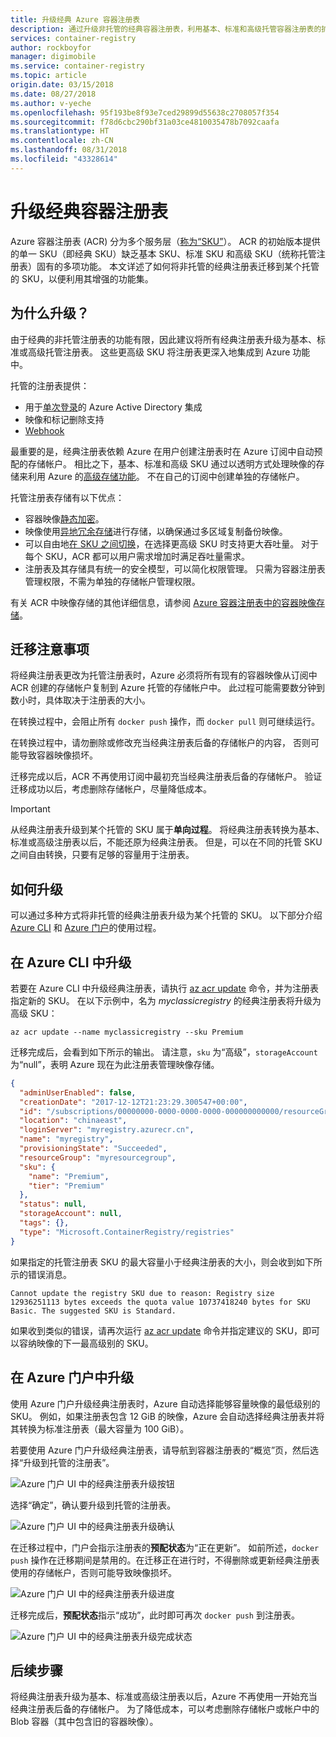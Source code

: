 ```yaml
---
title: 升级经典 Azure 容器注册表
description: 通过升级非托管的经典容器注册表，利用基本、标准和高级托管容器注册表的扩展功能集。
services: container-registry
author: rockboyfor
manager: digimobile
ms.service: container-registry
ms.topic: article
origin.date: 03/15/2018
ms.date: 08/27/2018
ms.author: v-yeche
ms.openlocfilehash: 95f193be8f93e7ced29899d55638c2708057f354
ms.sourcegitcommit: f78d6cbc290bf31a03ce4810035478b7092caafa
ms.translationtype: HT
ms.contentlocale: zh-CN
ms.lasthandoff: 08/31/2018
ms.locfileid: "43328614"
---
```

# <a name="upgrade-a-classic-container-registry"></a>升级经典容器注册表

Azure 容器注册表 (ACR) 分为多个服务层（[称为“SKU”](container-registry-skus.md)）。 ACR 的初始版本提供的单一 SKU（即经典 SKU）缺乏基本 SKU、标准 SKU 和高级 SKU（统称托管注册表）固有的多项功能。 本文详述了如何将非托管的经典注册表迁移到某个托管的 SKU，以便利用其增强的功能集。

## <a name="why-upgrade"></a>为什么升级？

由于经典的非托管注册表的功能有限，因此建议将所有经典注册表升级为基本、标准或高级托管注册表。 这些更高级 SKU 将注册表更深入地集成到 Azure 功能中。

托管的注册表提供：

* 用于[单次登录](container-registry-authentication.md#individual-login-with-azure-ad)的 Azure Active Directory 集成
* 映像和标记删除支持 <!--Not Available on * [Geo-replication](container-registry-geo-replication.md)-->
* [Webhook](container-registry-webhook.md)

最重要的是，经典注册表依赖 Azure 在用户创建注册表时在 Azure 订阅中自动预配的存储帐户。 相比之下，基本、标准和高级 SKU 通过以透明方式处理映像的存储来利用 Azure 的[高级存储功能](container-registry-storage.md)。 不在自己的订阅中创建单独的存储帐户。

托管注册表存储有以下优点：

* 容器映像[静态加密](container-registry-storage.md#encryption-at-rest)。
* 映像使用[异地冗余存储](container-registry-storage.md#geo-redundant-storage)进行存储，以确保通过多区域复制备份映像。
* 可以自由地[在 SKU 之间切换](container-registry-skus.md#changing-skus)，在选择更高级 SKU 时支持更大吞吐量。 对于每个 SKU，ACR 都可以用户需求增加时满足吞吐量需求。
* 注册表及其存储具有统一的安全模型，可以简化权限管理。 只需为容器注册表管理权限，不需为单独的存储帐户管理权限。

有关 ACR 中映像存储的其他详细信息，请参阅 [Azure 容器注册表中的容器映像存储](container-registry-storage.md)。

## <a name="migration-considerations"></a>迁移注意事项

将经典注册表更改为托管注册表时，Azure 必须将所有现有的容器映像从订阅中 ACR 创建的存储帐户复制到 Azure 托管的存储帐户中。 此过程可能需要数分钟到数小时，具体取决于注册表的大小。

在转换过程中，会阻止所有 `docker push` 操作，而 `docker pull` 则可继续运行。

在转换过程中，请勿删除或修改充当经典注册表后备的存储帐户的内容， 否则可能导致容器映像损坏。

迁移完成以后，ACR 不再使用订阅中最初充当经典注册表后备的存储帐户。 验证迁移成功以后，考虑删除存储帐户，尽量降低成本。

>[!IMPORTANT]
> 从经典注册表升级到某个托管的 SKU 属于**单向过程**。 将经典注册表转换为基本、标准或高级注册表以后，不能还原为经典注册表。 但是，可以在不同的托管 SKU 之间自由转换，只要有足够的容量用于注册表。

## <a name="how-to-upgrade"></a>如何升级

可以通过多种方式将非托管的经典注册表升级为某个托管的 SKU。 以下部分介绍 [Azure CLI][azure-cli] 和 [Azure 门户][azure-portal]的使用过程。

## <a name="upgrade-in-azure-cli"></a>在 Azure CLI 中升级

若要在 Azure CLI 中升级经典注册表，请执行 [az acr update][az-acr-update] 命令，并为注册表指定新的 SKU。 在以下示例中，名为 *myclassicregistry* 的经典注册表将升级为高级 SKU：

```azurecli
az acr update --name myclassicregistry --sku Premium
```

迁移完成后，会看到如下所示的输出。 请注意，`sku` 为“高级”，`storageAccount` 为“null”，表明 Azure 现在为此注册表管理映像存储。

```JSON
{
  "adminUserEnabled": false,
  "creationDate": "2017-12-12T21:23:29.300547+00:00",
  "id": "/subscriptions/00000000-0000-0000-0000-000000000000/resourceGroups/myresourcegroup/providers/Microsoft.ContainerRegistry/registries/myregistry",
  "location": "chinaeast",
  "loginServer": "myregistry.azurecr.cn",
  "name": "myregistry",
  "provisioningState": "Succeeded",
  "resourceGroup": "myresourcegroup",
  "sku": {
    "name": "Premium",
    "tier": "Premium"
  },
  "status": null,
  "storageAccount": null,
  "tags": {},
  "type": "Microsoft.ContainerRegistry/registries"
}
```

如果指定的托管注册表 SKU 的最大容量小于经典注册表的大小，则会收到如下所示的错误消息。

`Cannot update the registry SKU due to reason: Registry size 12936251113 bytes exceeds the quota value 10737418240 bytes for SKU Basic. The suggested SKU is Standard.`

如果收到类似的错误，请再次运行 [az acr update][az-acr-update] 命令并指定建议的 SKU，即可以容纳映像的下一最高级别的 SKU。

## <a name="upgrade-in-azure-portal"></a>在 Azure 门户中升级

使用 Azure 门户升级经典注册表时，Azure 自动选择能够容量映像的最低级别的 SKU。 例如，如果注册表包含 12 GiB 的映像，Azure 会自动选择经典注册表并将其转换为标准注册表（最大容量为 100 GiB）。

若要使用 Azure 门户升级经典注册表，请导航到容器注册表的“概览”页，然后选择“升级到托管的注册表”。

![Azure 门户 UI 中的经典注册表升级按钮][update-classic-01-upgrade]

选择“确定”，确认要升级到托管的注册表。

![Azure 门户 UI 中的经典注册表升级确认][update-classic-02-confirm]

在迁移过程中，门户会指示注册表的**预配状态**为“正在更新”。 如前所述，`docker push` 操作在迁移期间是禁用的。在迁移正在进行时，不得删除或更新经典注册表使用的存储帐户，否则可能导致映像损坏。

![Azure 门户 UI 中的经典注册表升级进度][update-classic-03-updating]

迁移完成后，**预配状态**指示“成功”，此时即可再次 `docker push` 到注册表。

![Azure 门户 UI 中的经典注册表升级完成状态][update-classic-04-updated]

## <a name="next-steps"></a>后续步骤

将经典注册表升级为基本、标准或高级注册表以后，Azure 不再使用一开始充当经典注册表后备的存储帐户。 为了降低成本，可以考虑删除存储帐户或帐户中的 Blob 容器（其中包含旧的容器映像）。

<!-- IMAGES -->
[update-classic-01-upgrade]: ./media/container-registry-upgrade\update-classic-01-upgrade.png
[update-classic-02-confirm]: ./media/container-registry-upgrade\update-classic-02-confirm.png
[update-classic-03-updating]: ./media/container-registry-upgrade\update-classic-03-updating.png
[update-classic-04-updated]: ./media/container-registry-upgrade\update-classic-04-updated.png

<!-- LINKS - internal -->
[az-acr-update]: https://docs.azure.cn/zh-cn/cli/acr?view=azure-cli-latest#az-acr-update
[azure-cli]: https://docs.azure.cn/zh-cn/cli/install-azure-cli?view=azure-cli-latest
[azure-portal]: https://portal.azure.cn
<!-- Update_Description: wording update -->

